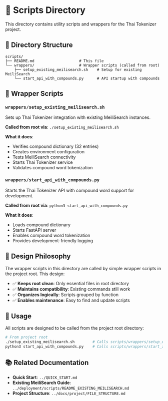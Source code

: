 # 📁 Scripts Directory

This directory contains utility scripts and wrappers for the Thai Tokenizer project.

## 📂 Directory Structure

```
scripts/
├── README.md                    # This file
└── wrappers/                    # Wrapper scripts (called from root)
    ├── setup_existing_meilisearch.sh    # Setup for existing MeiliSearch
    └── start_api_with_compounds.py      # API startup with compounds
```

## 🔧 Wrapper Scripts

### `wrappers/setup_existing_meilisearch.sh`
Sets up Thai Tokenizer integration with existing MeiliSearch instances.

**Called from root via**: `./setup_existing_meilisearch.sh`

**What it does**:
- Verifies compound dictionary (32 entries)
- Creates environment configuration
- Tests MeiliSearch connectivity
- Starts Thai Tokenizer service
- Validates compound word tokenization

### `wrappers/start_api_with_compounds.py`
Starts the Thai Tokenizer API with compound word support for development.

**Called from root via**: `python3 start_api_with_compounds.py`

**What it does**:
- Loads compound dictionary
- Starts FastAPI server
- Enables compound word tokenization
- Provides development-friendly logging

## 🎯 Design Philosophy

The wrapper scripts in this directory are called by simple wrapper scripts in the project root. This design:

- ✅ **Keeps root clean**: Only essential files in root directory
- ✅ **Maintains compatibility**: Existing commands still work
- ✅ **Organizes logically**: Scripts grouped by function
- ✅ **Enables maintenance**: Easy to find and update scripts

## 🚀 Usage

All scripts are designed to be called from the project root directory:

```bash
# From project root
./setup_existing_meilisearch.sh        # Calls scripts/wrappers/setup_existing_meilisearch.sh
python3 start_api_with_compounds.py    # Calls scripts/wrappers/start_api_with_compounds.py
```

## 📚 Related Documentation

- **Quick Start**: `../QUICK_START.md`
- **Existing MeiliSearch Guide**: `../deployment/scripts/README_EXISTING_MEILISEARCH.md`
- **Project Structure**: `../docs/project/FILE_STRUCTURE.md`